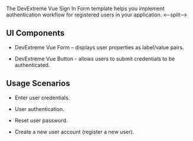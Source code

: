 The DevExtreme Vue Sign In Form template helps you implement authentication workflow for registered users in your application.
<--split-->

## UI Components  

- DevExtreme Vue Form – displays user properties as label/value pairs.

- DevExtreme Vue Button - allows users to submit credentials to be authenticated.

## Usage Scenarios 

- Enter user credentials.

- User authentication.

- Reset user password.

- Create a new user account (register a new user).